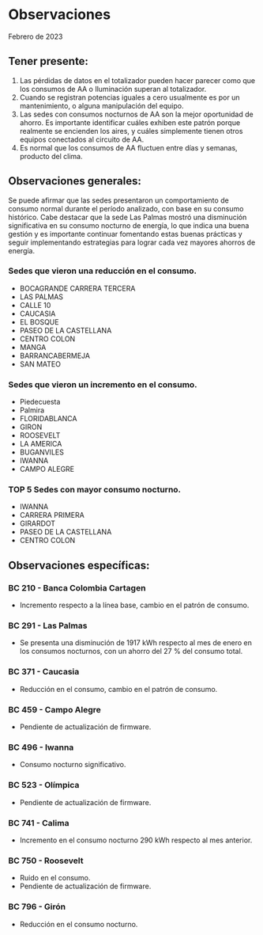 # Observaciones
Febrero de 2023
## Tener presente:

1. Las pérdidas de datos en el totalizador pueden hacer parecer como que los consumos de AA o Iluminación superan al totalizador.
2. Cuando se registran potencias iguales a cero usualmente es por un mantenimiento, o alguna manipulación del equipo.
3. Las sedes con consumos nocturnos de AA son la mejor oportunidad de ahorro. Es importante identificar cuáles exhiben este patrón porque realmente se encienden los aires, y cuáles simplemente tienen otros equipos conectados al circuito de AA.
4. Es normal que los consumos de AA fluctuen entre días y semanas, producto del clima.

## Observaciones generales:
Se puede afirmar que las sedes presentaron un comportamiento de consumo normal durante el período analizado, con base en su consumo histórico. Cabe destacar que la sede Las Palmas mostró una disminución significativa en su consumo nocturno de energía, lo que indica una buena gestión y es importante continuar fomentando estas buenas prácticas y seguir implementando estrategias para lograr cada vez mayores ahorros de energía.

### Sedes que vieron una reducción en el consumo.
- BOCAGRANDE CARRERA TERCERA
- LAS PALMAS
- CALLE 10
- CAUCASIA
- EL BOSQUE
- PASEO DE LA CASTELLANA
- CENTRO COLON
- MANGA
- BARRANCABERMEJA
- SAN MATEO

### Sedes que vieron un incremento en el consumo.
- Piedecuesta
- Palmira
- FLORIDABLANCA
- GIRON
- ROOSEVELT
- LA AMERICA
- BUGANVILES
- IWANNA
- CAMPO ALEGRE

### TOP 5 Sedes con mayor consumo nocturno.
- IWANNA
- CARRERA PRIMERA
- GIRARDOT
- PASEO DE LA CASTELLANA
- CENTRO COLON
<!-- - Centro Comercial Único -->

## Observaciones específicas:

<!-- ### BC 044 - Piedecuesta -->

<!-- ### BC 061 - Carrera Primera -->

<!-- ### BC 66 - Palmira --z

<!-- ### BC 78 - El Cacique -->

<!-- ### BC 88 - Cúcuta -->

<!-- ### BC 90 - Megamall -->

<!-- ### BC 185 - Llano Grande Palmira -->

<!--### BC 205 - Villa Colombia -->

### BC 210 - Banca Colombia Cartagen

- Incremento respecto a la línea base, cambio en el patrón de consumo.

<!-- ### BC 216 - Sabana de Torres -->

<!-- ### BC 253 - Puerta del Norte -->

### BC 291 - Las Palmas

- Se presenta una disminución de 1917 kWh respecto al mes de enero en los consumos nocturnos, con un ahorro del 27 % del consumo total.

<!-- ### BC 302 - Quebrada Seca -->

<!-- ### BC 306 - Barrancabermeja -->

<!-- ### BC 311 - Bello -->

### BC 371 - Caucasia

- Reducción en el consumo, cambio en el patrón de consumo.

<!-- ### BC 398 - Mariquita -->

<!-- ### BC 424 - Honda -->

<!-- ### BC 453 - Pitalito -->

### BC 459 - Campo Alegre

- Pendiente de actualización de firmware.

<!-- ### BC 495 - El Bosque -->

### BC 496 - Iwanna

- Consumo nocturno significativo.

<!--### BC 514 - Centro Comercial Único -->

### BC 523 - Olímpica

- Pendiente de actualización de firmware.

<!-- ### BC 534 - Buganviles -->

<!-- ### BC 613 - La America -->

<!-- ### BC 656 - Mayales -->

<!-- ### BC 659 - Girardot -->

<!-- ### BC 678 - Paseo de la Castellana -->

### BC 741 - Calima

- Incremento en el consumo nocturno 290 kWh respecto al mes anterior.

### BC 750 - Roosevelt

- Ruido en el consumo.
- Pendiente de actualización de firmware.

<!-- ### BC 764 - Jamundí -->

<!-- ### BC 776 - Lebrija -->

<!--### BC 784 - Centro Colon -->

<!-- Consumo irregular con respecto a la línea base (revsar tablero interactivo para mayor información).  -->

<!-- ### BC 787 - Bocagrande Carrera Tercera -->

<!-- ### BC 789 - Manga -->

<!-- ### BC 792 - Paseo del comercio -->

<!-- ### BC 793 - Profesionales -->

### BC 796 - Girón

- Reducción en el consumo nocturno.

<!-- ### BC 799 - Floridablanca -->

<!-- ### BC 816 - Calle 10 -->

<!-- ### BC 824 - Ventura Plaza -->

<!-- ### BC 825 - Astrocentro -->

<!--### BC 834 - San Mateo -->

<!-- ### BC 863 - Los Patios -->